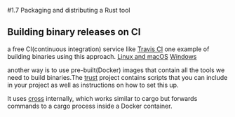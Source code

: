 #1.7 Packaging and distributing a Rust tool
## Building binary releases on CI
a free CI(continuous integration) service like [Travis CI](https://travis-ci.com/)
one example of building binaries using this approach.
[Linux and macOS]( 
https://github.com/rustwasm/wasm-pack/blob/51e6351c28fbd40745719e6d4a7bf26dadd30c85/.travis.yml#L74-L91)
[Windows]( https://github.com/rustwasm/wasm-pack/blob/51e6351c28fbd40745719e6d4a7bf26dadd30c85/.appveyor.yml)

another way is to use pre-built(Docker) images that contain all the tools we need to build binaries.The [trust](https://github.com/japaric/trust) project contains scripts that you can include in your project as well as instructions on how to set this up.

It uses [cross](https://github.com/rust-embedded/cross) internally, which works similar to cargo but forwards commands to a cargo process inside a Docker container.

